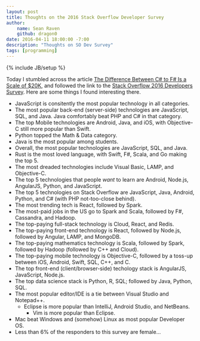 ```yaml
---
layout: post
title: Thoughts on the 2016 Stack Overflow Developer Survey
author:
    name: Sean Raven
    github: dragon0
date: 2016-04-11 18:00:00 -7:00
description: "Thoughts on SO Dev Survey"
tags: [programming]
---
```

{% include JB/setup %}

Today I stumbled across the article
[The Difference Between C# to F# Is a Scale of $20K](https://visualstudiomagazine.com/articles/2016/04/04/csharp-fsharp-salaries-stack-overflow.aspx),
and followed the link to the [Stack Overflow 2016 Developers Survey](http://stackoverflow.com/research/developer-survey-2016).
Here are some things I found interesting there.

- JavaScript is consitently the most popular technology in all categories.
- The most popular back-end (server-side) technologies are JavaScript, SQL, and Java.
  Java comfortably beat PHP and C# in that category.
- The top Mobile technologies are Android, Java, and iOS, with Objective-C still more popular than Swift.
- Python topped the Math & Data category.
- Java is the most popular among students.
- Overall, the most popular technologies are JavaScript, SQL, and Java.
- Rust is the most loved language, with Swift, F#, Scala, and Go making the top 5.
- The most dreaded technologies include Visual Basic, LAMP, and Objective-C.
- The top 5 technologies that people *want* to learn are Android, Node.js, AngularJS, Python, and JavaScript.
- The top 5 technologies on Stack Overflow are JavaScript, Java, Android, Python, and C# (with PHP not-too-close behind).
- The most trending tech is React, followed by Spark.
- The most-paid jobs in the US go to Spark and Scala, followed by F#, Cassandra, and Hadoop.
- The top-paying full-stack technology is Cloud, React, and Redis.
- The top-paying front-end technology is React, followed by Node.js, followed by Angular, LAMP, and MongoDB.
- The top-paying mathematics technology is Scala, followed by Spark, followed by Hadoop (followed by C++ and Cloud).
- The top-paying mobile technology is Objective-C, followed by a toss-up between iOS, Android, Swift, SQL, C++, and C.
- The top front-end (client/browser-side) techology stack is AngularJS, JavaScript, Node.js.
- The top data science stack is Python, R, SQL; followed by Java, Python, SQL.
- The most popular editor/IDE is a tie between Visual Studio and Notepad++.
  - Eclipse is more popular than IntelliJ, Android Studio, and NetBeans.
    - Vim is more popular than Eclipse.
- Mac beat Windows and (somehow) Linux as most popular Developer OS.
- Less than 6% of the responders to this survey are female...
